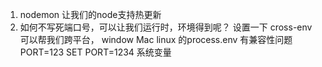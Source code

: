 1. nodemon 让我们的node支持热更新
2. 如何不写死端口号，可以让我们运行时，环境得到呢？
   设置一下
   cross-env  可以帮我们跨平台， window Mac linux
   的process.env 有兼容性问题
   PORT=123 SET  PORT=1234 系统变量